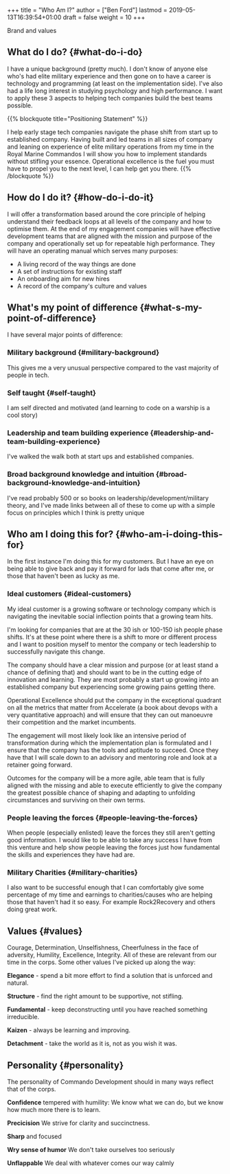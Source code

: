 +++
title = "Who Am I?"
author = ["Ben Ford"]
lastmod = 2019-05-13T16:39:54+01:00
draft = false
weight = 10
+++

Brand and values

<!--more-->


## What do I do? {#what-do-i-do}

I have a unique background (pretty much). I don't know of anyone else who's had
elite military experience and then gone on to have a career is technology and
programming (at least on the implementation side). I've also had a life long
interest in studying psychology and high performance. I want to apply these 3
aspects to helping tech companies build the best teams possible.

{{% blockquote title="Positioning Statement" %}}

 I help early stage tech companies navigate the phase shift from start up to
 established company. Having built and led teams in all sizes of company and
 leaning on experience of elite military operations from my time in the Royal
 Marine Commandos I will show you how to implement standards without stifling
 your essence. Operational excellence is the fuel you must have to propel you to
 the next level, I can help get you there.
{{% /blockquote %}}


## How do I do it? {#how-do-i-do-it}

I will offer a transformation based around the core principle of helping
understand their feedback loops at all levels of the company and how to optimise
them. At the end of my engagement companies will have effective development
teams that are aligned with the mission and purpose of the company and
operationally set up for repeatable high performance. They will have an
operating manual which serves many purposes:

-   A living record of the way things are done
-   A set of instructions for existing staff
-   An onboarding aim for new hires
-   A record of the company's culture and values


## What's my point of difference {#what-s-my-point-of-difference}

I have several major points of difference:


### Military background {#military-background}

This gives me a very unusual perspective compared to the vast majority of people
in tech.


### Self taught {#self-taught}

I am self directed and motivated (and learning to code on a warship is a cool story)


### Leadership and team building experience {#leadership-and-team-building-experience}

I've walked the walk both at start ups and established companies.


### Broad background knowledge and intuition {#broad-background-knowledge-and-intuition}

I've read probably 500 or so books on leadership/development/military theory, and
I've made links between all of these to come up with a simple focus on
principles which I think is pretty unique


## Who am I doing this for? {#who-am-i-doing-this-for}

In the first instance I'm doing this for my customers. But I have an eye on
being able to give back and pay it forward for lads that come after me, or those
that haven't been as lucky as me.


### Ideal customers {#ideal-customers}

My ideal customer is a growing software or technology company which is
navigating the inevitable social inflection points that a growing team hits.

I'm looking for companies that are at the 30 ish or 100-150 ish people phase
shifts. It's at these point where there is a shift to more or different process
and I want to position myself to mentor the company or tech leadership to
successfully navigate this change.

The company should have a clear mission and purpose (or at least stand a chance
of defining that) and should want to be in the cutting edge of innovation and
learning. They are most probably a start up growing into an established company
but experiencing some growing pains getting there.

Operational Excellence should put the company in the exceptional quadrant on all
the metrics that matter from Accelerate (a book about devops with a very
quantitative approach) and will ensure that they can out manoeuvre their
competition and the market incumbents.

The engagement will most likely look like an intensive period of transformation
during which the implementation plan is formulated and I ensure that the company
has the tools and aptitude to succeed. Once they have that I will scale down to
an advisory and mentoring role and look at a retainer going forward.

Outcomes for the company will be a more agile, able team that is fully aligned
with the missing and able to execute efficiently to give the company the
greatest possible chance of shaping and adapting to unfolding circumstances and
surviving on their own terms.


### People leaving the forces {#people-leaving-the-forces}

When people (especially enlisted) leave the forces they still aren't getting
good information. I would like to be able to take any success I have from this
venture and help show people leaving the forces just how fundamental the skills
and experiences they have had are.


### Military Charities {#military-charities}

I also want to be successful enough that I can comfortably give some percentage
of my time and earnings to charities/causes who are helping those that haven't
had it so easy. For example Rock2Recovery and others doing great work.


## Values {#values}

Courage, Determination, Unselfishness, Cheerfulness in the face of adversity,
Humility, Excellence, Integrity. All of these are relevant from our time in the
corps. Some other values I've picked up along the way:

**Elegance** - spend a bit more effort to find a solution that is unforced and
natural.

**Structure** - find the right amount to be supportive, not stifling.

**Fundamental** - keep deconstructing until you have reached something
irreducible.

**Kaizen** - always be learning and improving.

**Detachment** - take the world as it is, not as you wish it was.


## Personality {#personality}

The personality of Commando Development should in many ways reflect that of the
corps.

**Confidence** tempered with humility: We know what we can do, but we know how much
more there is to learn.

**Precicision** We strive for clarity and succinctness.

**Sharp** and focused

**Wry sense of humor** We don't take ourselves too seriously

**Unflappable** We deal with whatever comes our way calmly
